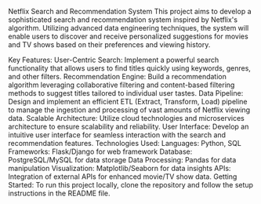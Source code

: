 
Netflix Search and Recommendation System
This project aims to develop a sophisticated search and recommendation system inspired by Netflix's algorithm. Utilizing advanced data engineering techniques, the system will enable users to discover and receive personalized suggestions for movies and TV shows based on their preferences and viewing history.

Key Features:
User-Centric Search: Implement a powerful search functionality that allows users to find titles quickly using keywords, genres, and other filters.
Recommendation Engine: Build a recommendation algorithm leveraging collaborative filtering and content-based filtering methods to suggest titles tailored to individual user tastes.
Data Pipeline: Design and implement an efficient ETL (Extract, Transform, Load) pipeline to manage the ingestion and processing of vast amounts of Netflix viewing data.
Scalable Architecture: Utilize cloud technologies and microservices architecture to ensure scalability and reliability.
User Interface: Develop an intuitive user interface for seamless interaction with the search and recommendation features.
Technologies Used:
Languages: Python, SQL
Frameworks: Flask/Django for web framework
Database: PostgreSQL/MySQL for data storage
Data Processing: Pandas for data manipulation
Visualization: Matplotlib/Seaborn for data insights
APIs: Integration of external APIs for enhanced movie/TV show data.
Getting Started:
To run this project locally, clone the repository and follow the setup instructions in the README file.
